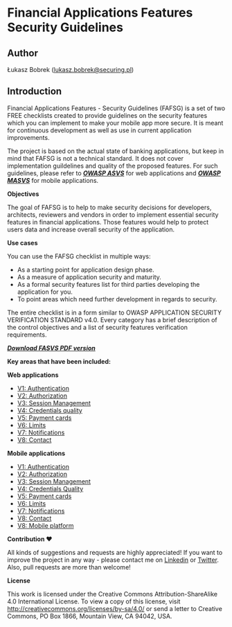 # Financial Applications Features Security Guidelines

## Author

Łukasz Bobrek (lukasz.bobrek@securing.pl)

## Introduction

Financial Applications Features - Security Guidelines (FAFSG) is a set of two FREE checklists created to provide guidelines on the security features which you can implement to make your mobile app more secure. It is meant for continuous development as well as use in current application improvements.

The project is based on the actual state of banking applications, but keep in mind that FAFSG is not a technical standard. It does not cover implementation guildelines and quality of the proposed features. For such guidelines, please refer to [___OWASP ASVS___](https://github.com/OWASP/ASVS) for web applications and [___OWASP MASVS___](https://github.com/OWASP/owasp-masvs) for mobile applications. 

**Objectives**

The goal of FAFSG is to help to make security decisions for developers, architects, reviewers and vendors in order to implement essential security features in financial applications. Those features would help to protect users data and increase overall security of the application. 

**Use cases**

You can use the FAFSG checklist in multiple ways:
- As a starting point for application design phase.
- As a measure of application security and maturity.
- As a formal security features list for third parties developing the application for you.
- To point areas which need further development in regards to security.

The entire checklist is in a form similar to OWASP APPLICATION SECURITY VERIFICATION STANDARD v4.0.
Every category has a brief description of the control objectives and a list of security features verification requirements.

[___Download FASVS PDF version___](FAFSG_2021_ver1.pdf)

**Key areas that have been included:**

**Web applications**
* [V1: Authentication](Document-web/0x01-Authentication.md)
* [V2: Authorization](Document-web/0x02-Authorization.md)
* [V3: Session Management](Document-web/0x03-Session_management.md)
* [V4: Credentials quality](Document-web/0x04-Credentials-quality.md)
* [V5: Payment cards](Document-web/0x05-Payment-cards.md)
* [V6: Limits](Document-web/0x06-Limits.md)
* [V7: Notifications](Document-web/0x07-Notifications.md)
* [V8: Contact](Document-web/0x08-Contact.md)

**Mobile applications**
* [V1: Authentication](Document-mobile/0x01-Authentication.md)
* [V2: Authorization](Document-mobile/0x02-Authorization.md)
* [V3: Session Management](Document-mobile/0x03-Session-management.md)
* [V4: Credentials Quality](Document-mobile/0x04-Credentials-quality.md)
* [V5: Payment cards](Document-mobile/0x05-Paymen-cards.md)
* [V6: Limits](Document-mobile/0x06-Limits.md)
* [V7: Notifications](Document-mobile/0x07-Notifications.md)
* [V8: Contact](Document-mobile/0x08-Contact.md)
* [V8: Mobile platform](Document-mobile/0x09-Mobile-platform.md)

**Contribution ❤️**

All kinds of suggestions and requests are highly appreciated! If you want to improve the project in any way - please contact me on [Linkedin](https://www.linkedin.com/in/lukaszbobrek/) or [Twitter](https://twitter.com/lukaszbobrek). Also, pull requests are more than welcome!

**License**

This work is licensed under the Creative Commons Attribution-ShareAlike 4.0 International License.  To view a copy of this license, visit http://creativecommons.org/licenses/by-sa/4.0/ or send a letter to Creative Commons, PO Box 1866, Mountain View, CA 94042, USA.

